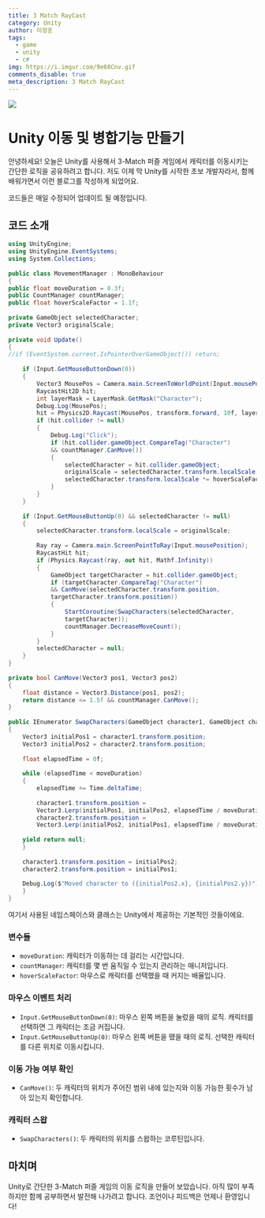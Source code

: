 ```yaml
---
title: 3 Match RayCast
category: Unity
author: 이정훈
tags:
  - game
  - unity
  - c#
img: https://i.imgur.com/9e68Cnv.gif
comments_disable: true
meta_description: 3 Match RayCast
---
```



![](https://i.imgur.com/9e68Cnv.gif)
# Unity 이동 및 병합기능 만들기

안녕하세요! 오늘은 Unity를 사용해서 3-Match 퍼즐 게임에서 캐릭터를 이동시키는 간단한 로직을 공유하려고 합니다. 저도 이제 막 Unity를 시작한 초보 개발자라서, 함께 배워가면서 이런 블로그를 작성하게 되었어요. 

코드들은 매일 수정되어 업데이트 될 예정입니다.

## 코드 소개

```csharp
using UnityEngine;  
using UnityEngine.EventSystems;  
using System.Collections;  
  
public class MovementManager : MonoBehaviour  
{  
public float moveDuration = 0.3f;  
public CountManager countManager;  
public float hoverScaleFactor = 1.1f;  
  
private GameObject selectedCharacter;  
private Vector3 originalScale;  
  
private void Update()  
{  
//if (EventSystem.current.IsPointerOverGameObject()) return;  
  
	if (Input.GetMouseButtonDown(0))  
	{  
		Vector3 MousePos = Camera.main.ScreenToWorldPoint(Input.mousePosition);  
		RaycastHit2D hit;  
		int layerMask = LayerMask.GetMask("Character");  
		Debug.Log(MousePos);  
		hit = Physics2D.Raycast(MousePos, transform.forward, 10f, layerMask);  
		if (hit.collider != null)  
		{  
			Debug.Log("Click");  
			if (hit.collider.gameObject.CompareTag("Character") 
			&& countManager.CanMove())  
			{  
				selectedCharacter = hit.collider.gameObject;  
				originalScale = selectedCharacter.transform.localScale;  
				selectedCharacter.transform.localScale *= hoverScaleFactor;  
			}  
		}  
	}  
  
	if (Input.GetMouseButtonUp(0) && selectedCharacter != null)  
	{  
		selectedCharacter.transform.localScale = originalScale;  
		  
		Ray ray = Camera.main.ScreenPointToRay(Input.mousePosition);  
		RaycastHit hit;  
		if (Physics.Raycast(ray, out hit, Mathf.Infinity))  
		{  
			GameObject targetCharacter = hit.collider.gameObject;  
			if (targetCharacter.CompareTag("Character") 
			&& CanMove(selectedCharacter.transform.position, 
			targetCharacter.transform.position))  
			{  
				StartCoroutine(SwapCharacters(selectedCharacter, 
				targetCharacter));  
				countManager.DecreaseMoveCount();  
			}  
		}  
		selectedCharacter = null;  
	}  
}  
  
private bool CanMove(Vector3 pos1, Vector3 pos2)  
{  
	float distance = Vector3.Distance(pos1, pos2);  
	return distance <= 1.5f && countManager.CanMove();  
}  
  
public IEnumerator SwapCharacters(GameObject character1, GameObject character2)  
{  
	Vector3 initialPos1 = character1.transform.position;  
	Vector3 initialPos2 = character2.transform.position;  
  
	float elapsedTime = 0f;  
  
	while (elapsedTime < moveDuration)  
	{  
		elapsedTime += Time.deltaTime;  
  
		character1.transform.position = 
		Vector3.Lerp(initialPos1, initialPos2, elapsedTime / moveDuration);  
		character2.transform.position = 
		Vector3.Lerp(initialPos2, initialPos1, elapsedTime / moveDuration);  
  
	yield return null;  
	}  
  
	character1.transform.position = initialPos2;  
	character2.transform.position = initialPos1;  
  
	Debug.Log($"Moved character to ({initialPos2.x}, {initialPos2.y})");  
	}  
}
```

여기서 사용된 네임스페이스와 클래스는 Unity에서 제공하는 기본적인 것들이에요.

### 변수들

- `moveDuration`: 캐릭터가 이동하는 데 걸리는 시간입니다.
- `countManager`: 캐릭터를 몇 번 움직일 수 있는지 관리하는 매니저입니다.
- `hoverScaleFactor`: 마우스로 캐릭터를 선택했을 때 커지는 배율입니다.

### 마우스 이벤트 처리

- `Input.GetMouseButtonDown(0)`: 마우스 왼쪽 버튼을 눌렀을 때의 로직. 
  캐릭터를 선택하면 그 캐릭터는 조금 커집니다.
- `Input.GetMouseButtonUp(0)`: 마우스 왼쪽 버튼을 뗐을 때의 로직. 
  선택한 캐릭터를 다른 위치로 이동시킵니다.

### 이동 가능 여부 확인

- `CanMove()`: 두 캐릭터의 위치가 주어진 범위 내에 있는지와 이동 가능한 횟수가 남아 있는지 확인합니다.

### 캐릭터 스왑

- `SwapCharacters()`: 두 캐릭터의 위치를 스왑하는 코루틴입니다.

## 마치며

Unity로 간단한 3-Match 퍼즐 게임의 이동 로직을 만들어 보았습니다. 
아직 많이 부족하지만 함께 공부하면서 발전해 나가려고 합니다. 
조언이나 피드백은 언제나 환영입니다!
